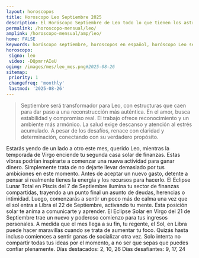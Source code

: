 ```yaml
---
layout: horoscopos
title: Horoscopo Leo Septiembre 2025
description: El Horóscopo Septiembre de Leo todo lo que tienen los astros preparados para este mes, amor, trabajo, familia. Todo sobre astrologia, tarot, predicciones. Horoscopo gratis en español, predicciones y astrología.
permalink: /horoscopo-mensual/leo/
amplink: /horoscopo-mensual/amp/leo/
home: FALSE
keywords: horóscopo septiembre, horoscopos en español, horóscopo Leo septiembre , horóscopo esperanza gracia, horoscop, horóscopos gratis, horoscopo Leo, Tarot, Astrologia, Zodíaco, Leo, horoscopo gratis, horoscopo del mes 
horoscopo:
 signo: leo
 video: -DQpmrrAIeU
ogimg: /images/mes/leo_mes.png#2025-08-26
sitemap:
 priority: 1
 changefreq: 'monthly'
 lastmod: '2025-08-26'
---
```



 > Septiembre será transformador para Leo, con estructuras que caen para dar paso a una reconstrucción más auténtica. En el amor, busca estabilidad y compromiso real. El trabajo ofrece reconocimiento y un ambiente más armónico. La salud exige descanso y atención al estrés acumulado. A pesar de los desafíos, renace con claridad y determinación, conectando con su verdadero propósito.



Estarás yendo de un lado a otro este mes, querido Leo, mientras la temporada de Virgo enciende tu segunda casa solar de finanzas. Estas vibras podrían inspirarte a comenzar una nueva actividad para ganar dinero. Simplemente trata de no dejarte llevar demasiado por tus ambiciones en este momento. Antes de aceptar un nuevo gasto, detente a pensar si realmente tienes la energía y los recursos para hacerlo.
El Eclipse Lunar Total en Piscis del 7 de Septiembre ilumina tu sector de finanzas compartidas, trayendo a un punto final un asunto de deudas, herencias o intimidad. Luego, comenzarás a sentir un poco más de calma una vez que el sol entra a Libra el 22 de Septiembre, activando tu mente. Esta posición solar te anima a comunicarte y aprender. El Eclipse Solar en Virgo del 21 de Septiembre trae un nuevo y poderoso comienzo para tus ingresos personales.
A medida que el mes llega a su fin, tu regente, el Sol, en Libra puede hacer maravillas cuando se trata de aumentar tu foco. Quizás hasta incluso comiences a sentir ganas de socializar otra vez. Solo intenta no compartir todas tus ideas por el momento, a no ser que sepas que puedes confiar plenamente.
Días destacados: 2, 10, 26
Días desafiantes: 9, 17, 24